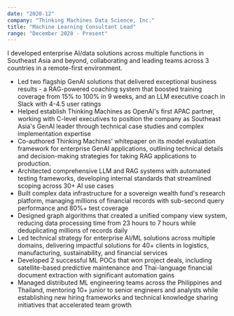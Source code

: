 ```yaml
---
date: "2020-12"
company: "Thinking Machines Data Science, Inc."
title: "Machine Learning Consultant Lead"
range: "December 2020 - Present"
---
```


I developed enterprise AI/data solutions across multiple functions in Southeast Asia and beyond, collaborating and leading teams across 3 countries in a remote-first environment.

- Led two flagship GenAI solutions that delivered exceptional business results - a RAG-powered coaching system that boosted training coverage from 15% to 100% in 9 weeks, and an LLM executive coach in Slack with 4-4.5 user ratings
- Helped establish Thinking Machines as OpenAI's first APAC partner, working with C-level executives to position the company as Southeast Asia's GenAI leader through technical case studies and complex implementation expertise
- Co-authored Thinking Machines’ whitepaper on its model evaluation framework for enterprise GenAI applications, outlining technical details and decision-making strategies for taking RAG applications to production.
- Architected comprehensive LLM and RAG systems with automated testing frameworks, developing internal standards that streamlined scoping across 30+ AI use cases
- Built complex data infrastructure for a sovereign wealth fund's research platform, managing millions of financial records with sub-second query performance and 80%+ test coverage
- Designed graph algorithms that created a unified company view system, reducing data processing time from 23 hours to 7 hours while deduplicating millions of records daily
- Led technical strategy for enterprise AI/ML solutions across multiple domains, delivering impactful solutions for 40+ clients in logistics, manufacturing, sustainability, and financial services
- Developed 2 successful ML POCs that won project deals, including satellite-based predictive maintenance and Thai-language financial document extraction with significant automation gains
- Managed distributed ML engineering teams across the Philippines and Thailand, mentoring 10+ junior to senior engineers and analysts while establishing new hiring frameworks and technical knowledge sharing initiatives that accelerated team growth
